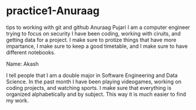 # practice1-Anuraag
tips to working with git and github
Anuraag Pujari
I am a computer engineer trying to focus on security
I have been coding, working with ciruits, and getting data for a project.
I make sure to protize things that have more impartance, I make sure to keep a good timetable, and I make sure to have different notebooks.




Name: Akash

I tell people that I am a double major in Software Engineering and Data Science. In the past month I have been playing videogames, working on coding projects, and watching sports. I make sure that everything is organized alphabetically and by subject. This way it is much easier to find my work.
